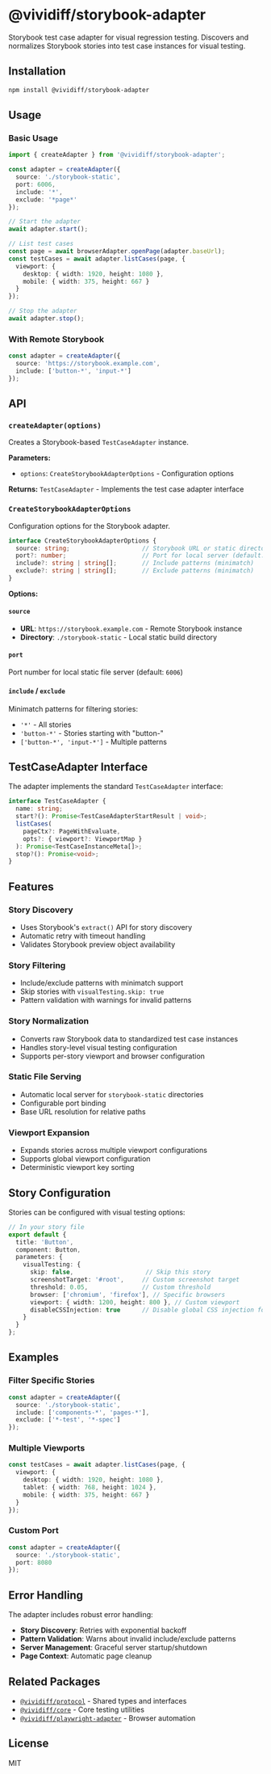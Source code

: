 # @vividiff/storybook-adapter

Storybook test case adapter for visual regression testing. Discovers and normalizes Storybook stories into test case instances for visual testing.

## Installation

```bash
npm install @vividiff/storybook-adapter
```

## Usage

### Basic Usage

```typescript
import { createAdapter } from '@vividiff/storybook-adapter';

const adapter = createAdapter({
  source: './storybook-static',
  port: 6006,
  include: '*',
  exclude: '*page*'
});

// Start the adapter
await adapter.start();

// List test cases
const page = await browserAdapter.openPage(adapter.baseUrl);
const testCases = await adapter.listCases(page, {
  viewport: {
    desktop: { width: 1920, height: 1080 },
    mobile: { width: 375, height: 667 }
  }
});

// Stop the adapter
await adapter.stop();
```

### With Remote Storybook

```typescript
const adapter = createAdapter({
  source: 'https://storybook.example.com',
  include: ['button-*', 'input-*']
});
```

## API

### `createAdapter(options)`

Creates a Storybook-based `TestCaseAdapter` instance.

**Parameters:**
- `options`: `CreateStorybookAdapterOptions` - Configuration options

**Returns:** `TestCaseAdapter` - Implements the test case adapter interface

### `CreateStorybookAdapterOptions`

Configuration options for the Storybook adapter.

```typescript
interface CreateStorybookAdapterOptions {
  source: string;                    // Storybook URL or static directory path
  port?: number;                     // Port for local server (default: 6006)
  include?: string | string[];       // Include patterns (minimatch)
  exclude?: string | string[];       // Exclude patterns (minimatch)
}
```

**Options:**

#### `source`
- **URL**: `https://storybook.example.com` - Remote Storybook instance
- **Directory**: `./storybook-static` - Local static build directory

#### `port`
Port number for local static file server (default: `6006`)

#### `include` / `exclude`
Minimatch patterns for filtering stories:
- `'*'` - All stories
- `'button-*'` - Stories starting with "button-"
- `['button-*', 'input-*']` - Multiple patterns

## TestCaseAdapter Interface

The adapter implements the standard `TestCaseAdapter` interface:

```typescript
interface TestCaseAdapter {
  name: string;
  start?(): Promise<TestCaseAdapterStartResult | void>;
  listCases(
    pageCtx?: PageWithEvaluate,
    opts?: { viewport?: ViewportMap }
  ): Promise<TestCaseInstanceMeta[]>;
  stop?(): Promise<void>;
}
```

## Features

### Story Discovery
- Uses Storybook's `extract()` API for story discovery
- Automatic retry with timeout handling
- Validates Storybook preview object availability

### Story Filtering
- Include/exclude patterns with minimatch support
- Skip stories with `visualTesting.skip: true`
- Pattern validation with warnings for invalid patterns

### Story Normalization
- Converts raw Storybook data to standardized test case instances
- Handles story-level visual testing configuration
- Supports per-story viewport and browser configuration

### Static File Serving
- Automatic local server for `storybook-static` directories
- Configurable port binding
- Base URL resolution for relative paths

### Viewport Expansion
- Expands stories across multiple viewport configurations
- Supports global viewport configuration
- Deterministic viewport key sorting

## Story Configuration

Stories can be configured with visual testing options:

```typescript
// In your story file
export default {
  title: 'Button',
  component: Button,
  parameters: {
    visualTesting: {
      skip: false,                    // Skip this story
      screenshotTarget: '#root',     // Custom screenshot target
      threshold: 0.05,               // Custom threshold
      browser: ['chromium', 'firefox'], // Specific browsers
      viewport: { width: 1200, height: 800 }, // Custom viewport
      disableCSSInjection: true      // Disable global CSS injection for this story
    }
  }
};
```

## Examples

### Filter Specific Stories

```typescript
const adapter = createAdapter({
  source: './storybook-static',
  include: ['components-*', 'pages-*'],
  exclude: ['*-test', '*-spec']
});
```

### Multiple Viewports

```typescript
const testCases = await adapter.listCases(page, {
  viewport: {
    desktop: { width: 1920, height: 1080 },
    tablet: { width: 768, height: 1024 },
    mobile: { width: 375, height: 667 }
  }
});
```

### Custom Port

```typescript
const adapter = createAdapter({
  source: './storybook-static',
  port: 8080
});
```

## Error Handling

The adapter includes robust error handling:

- **Story Discovery**: Retries with exponential backoff
- **Pattern Validation**: Warns about invalid include/exclude patterns
- **Server Management**: Graceful server startup/shutdown
- **Page Context**: Automatic page cleanup

## Related Packages

- [`@vividiff/protocol`](../protocol/README.md) - Shared types and interfaces
- [`@vividiff/core`](../core/README.md) - Core testing utilities
- [`@vividiff/playwright-adapter`](../playwright-adapter/README.md) - Browser automation

## License

MIT
